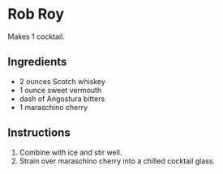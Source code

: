 # Rob Roy

Makes 1 cocktail.

## Ingredients

- 2 ounces Scotch whiskey
- 1 ounce sweet vermouth
- dash of Angostura bitters
- 1 maraschino cherry

## Instructions

1. Combine with ice and stir well.
2. Strain over maraschino cherry into a chilled cocktail glass.
